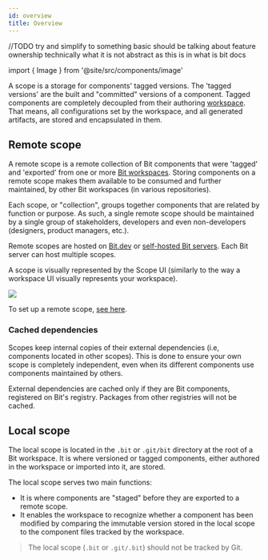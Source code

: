 ```yaml
---
id: overview
title: Overview
---
```


//TODO try and simplify to something basic should be talking about feature ownership technically what it is not abstract as this is in what is bit docs

import { Image } from '@site/src/components/image'

A scope is a storage for components' tagged versions. The 'tagged versions' are the built and "committed" versions of a component. Tagged components are completely decoupled from their authoring [workspace](/building-with-bit/workspaces). That means, all configurations set by the workspace, and all generated artifacts, are stored and encapsulated in them.

## Remote scope

A remote scope is a remote collection of Bit components that were 'tagged' and 'exported' from one or more [Bit workspaces](/building-with-bit/workspaces). Storing components on a remote scope makes them available to be consumed and further maintained, by other Bit workspaces (in various repositories).

Each scope, or "collection", groups together components that are related by function or purpose. As such, a single remote scope should be maintained by a single group of stakeholders, developers and even non-developers (designers, product managers, etc.).

Remote scopes are hosted on [Bit.dev](https://bit.dev) or [self-hosted Bit servers](/building-with-bit/scope/self-host-bit-scope). Each Bit server can host multiple scopes.

A scope is visually represented by the Scope UI (similarly to the way a workspace UI visually represents your workspace).

<Image src="/img/scope_ui.png" />

<br />

To set up a remote scope, [see here](/building-with-bit/scopes).

### Cached dependencies

Scopes keep internal copies of their external dependencies (i.e, components located in other scopes). This is done to ensure your own scope is completely independent, even when its different components use components maintained by others.

External dependencies are cached only if they are Bit components, registered on Bit's registry. Packages from other registries will not be cached.

## Local scope

The local scope is located in the `.bit` or `.git/bit` directory at the root of a Bit workspace. It is where versioned or tagged components, either authored in the workspace or imported into it, are stored.

The local scope serves two main functions:

- It is where components are "staged" before they are exported to a remote scope.
- It enables the workspace to recognize whether a component has been modified by comparing the immutable version stored in the local scope to the component files tracked by the workspace.

> The local scope (`.bit` or `.git/.bit`) should not be tracked by Git.
